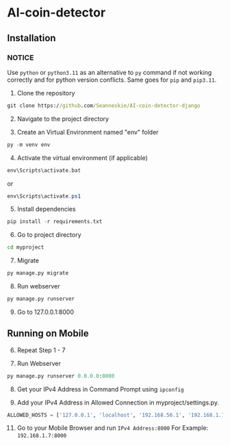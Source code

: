 # AI-coin-detector
 
## Installation

### NOTICE
Use `python` or `python3.11` as an alternative to `py` command if not working correctly and for python version conflicts. Same goes for `pip` and `pip3.11`.

1. Clone the repository
```cmd
git clone https://github.com/Seanneskie/AI-coin-detector-django
```

2. Navigate to the project directory

3. Create an Virtual Environment named "env" folder
```py
py -m venv env
```

4.  Activate the virtual environment (if applicable)
```cmd
env\Scripts\activate.bat
```
or
```ps1
env\Scripts\activate.ps1
```

5. Install dependencies
```py
pip install -r requirements.txt
```

6. Go to project directory
```cmd
cd myproject
```

7. Migrate
```py
py manage.py migrate
```

8. Run webserver
```py
py manage.py runserver
```

9. Go to 127.0.0.1:8000


## Running on Mobile

6. Repeat Step 1 - 7

7. Run Webserver
```py
py manage.py runserver 0.0.0.0:8000
```

8. Get your IPv4 Address in Command Prompt using `ipconfig`

9. Add your IPv4 Address in Allowed Connection in myproject/settings.py. 
```py
ALLOWED_HOSTS = ['127.0.0.1', 'localhost', '192.168.56.1', '192.168.1.7', '192.168.80.160']
```

11. Go to your Mobile Browser and run `IPv4 Address:8000` For Example: `192.168.1.7:8000`